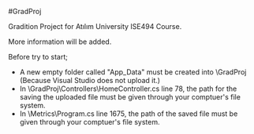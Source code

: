 #GradProj

Gradition Project for Atılım University ISE494 Course.

More information will be added.

Before try to start;
- A new empty folder called "App_Data" must be created into \GradProj (Because Visual Studio does not upload it.)
- In \GradProj\Controllers\HomeController.cs line 78, the path for the saving the uploaded file must be given through your comptuer's file system.
- In \Metrics\Program.cs line 1675, the path of the saved file must be given through your comptuer's file system.
